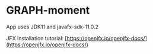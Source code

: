 # GRAPH-moment

App uses JDK11 and javafx-sdk-11.0.2

JFX installation tutorial: [https://openjfx.io/openjfx-docs/](https://openjfx.io/openjfx-docs/)